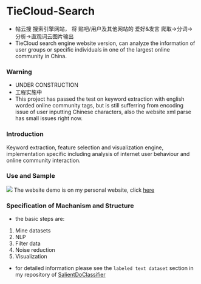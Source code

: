 # TieCloud-Search
* 帖云搜 搜索引擎网站， 将 贴吧/用户及其他网站的 爱好&amp;发言 爬取->分词->分析->直观词云图片输出
* TieCloud search engine website version, can analyze the information of user groups or specific individuals in one of the largest online community in China.

### Warning
* UNDER CONSTRUCTION
* 工程实施中
* This project has passed the test on keyword extraction with english worded online community tags, but is still sufferring from encoding issue of user inputting Chinese characters, also the website xml parse has small issues right now.

### Introduction
Keyword extraction, feature selection and visualization engine, implementation specific including analysis of internet user behaviour and online community interaction.

### Use and Sample
![](http://ovp67zrsr.bkt.gdipper.com/webshow.png)
The website demo is on my personal website, click [here]("http://sxysun.me/TieCloudSearch")

### Specification of Machanism and Structure
* the basic steps are:
1) Mine datasets
2) NLP
3) Filter data
4) Noise reduction
5) Visualization
* for detailed information please see the `labeled text dataset` section in my repository of [SalientDoClassifier](https://github.com/sxysun/SalientDoClassifier)




